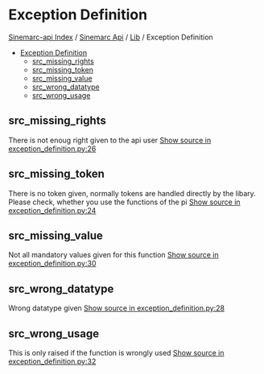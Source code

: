 # Exception Definition

[Sinemarc-api Index](../../README.md#sinemarc-api-index) /
[Sinemarc Api](../index.md#sinemarc-api) /
[Lib](./index.md#lib) /
Exception Definition


- [Exception Definition](#exception-definition)
  - [src_missing_rights](#src_missing_rights)
  - [src_missing_token](#src_missing_token)
  - [src_missing_value](#src_missing_value)
  - [src_wrong_datatype](#src_wrong_datatype)
  - [src_wrong_usage](#src_wrong_usage)

## src_missing_rights
There is not enoug right given to the api user
[Show source in exception_definition.py:26](../../../sinemarc_api/lib/exception_definition.py#L26)





## src_missing_token
There is no token given, normally tokens are handled directly by the libary. Please check, whether you use the functions of the pi
[Show source in exception_definition.py:24](../../../sinemarc_api/lib/exception_definition.py#L24)





## src_missing_value
Not all mandatory values given for this function
[Show source in exception_definition.py:30](../../../sinemarc_api/lib/exception_definition.py#L30)




## src_wrong_datatype
Wrong datatype given
[Show source in exception_definition.py:28](../../../sinemarc_api/lib/exception_definition.py#L28)



## src_wrong_usage
This is only raised if the function is wrongly used
[Show source in exception_definition.py:32](../../../sinemarc_api/lib/exception_definition.py#L32)

